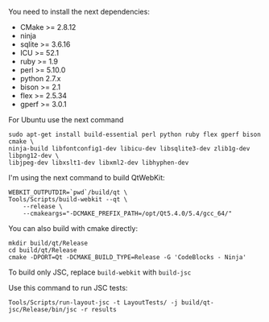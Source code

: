 You need to install the next dependencies:

* CMake >= 2.8.12
* ninja
* sqlite >= 3.6.16
* ICU >= 52.1
* ruby >= 1.9
* perl >= 5.10.0
* python 2.7.x
* bison >= 2.1
* flex >= 2.5.34
* gperf >= 3.0.1

For Ubuntu use the next command

    sudo apt-get install build-essential perl python ruby flex gperf bison cmake \
    ninja-build libfontconfig1-dev libicu-dev libsqlite3-dev zlib1g-dev libpng12-dev \
    libjpeg-dev libxslt1-dev libxml2-dev libhyphen-dev

I'm using the next command to build QtWebKit:

    WEBKIT_OUTPUTDIR=`pwd`/build/qt \
    Tools/Scripts/build-webkit --qt \
        --release \
        --cmakeargs="-DCMAKE_PREFIX_PATH=/opt/Qt5.4.0/5.4/gcc_64/"

You can also build with cmake directly:

    mkdir build/qt/Release
    cd build/qt/Release
    cmake -DPORT=Qt -DCMAKE_BUILD_TYPE=Release -G 'CodeBlocks - Ninja'

To build only JSC, replace `build-webkit` with `build-jsc`

Use this command to run JSC tests:

    Tools/Scripts/run-layout-jsc -t LayoutTests/ -j build/qt-jsc/Release/bin/jsc -r results